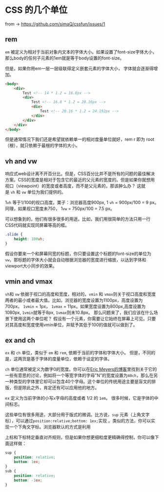 # CSS 的几个单位

from -> https://github.com/simaQ/cssfun/issues/1

## rem

`em` 被定义为相对于当前对象内文本的字体大小。如果设置了font-size字体大小，那么body的任何子元素的1em就是等于body设置的font-size。

但是，如果你用em一层一层级联得定义嵌套元素的字体大小， 字体就会逐渐得增加。

```html
<body>
    <div>
        Test <!-- 14 * 1.2 = 16.8px -->
        <div>
            Test <!-- 16.8 * 1.2 = 20.16px -->
            <div>
                Test <!-- 20.16 * 1.2 = 24.192px -->
            </div>
        </div>
    </div>
</body>
```

但是通常情况下我们还是希望就依赖单一的相对度量单位就好，rem r 即为 root（根），就只依赖于最根的字体的大小。

## vh and vw

响应式web设计离不开百分比。但是，CSS百分比并不是所有的问题的最佳解决方案。CSS的宽度是相对于包含它的最近的父元素的宽度的。但是如果你就想用视口（viewpoint）的宽度或者高度，而不是父元素的，那该肿么办？ 这就是 `vh` 和 `vw` 单位为我们提供的。

1`vh` 等于1/100的视口高度。栗子：浏览器高度900px, 1 `vh` = 900px/100 = 9 px。同理，如果视口宽度未750， 1`vw` = 750px/100 = 7.5 px。

 可以想象到的，他们有很多很多的用途。比如，我们用很简单的方法只用一行CSS代码就实现同屏幕等高的框。

```css
.slide {
    height: 100vh;
}
```

假设你要来一个和屏幕同宽的标题，你只要设置这个标题的font-size的单位为`vw`，那标题的字体大小就会自动根据浏览器的宽度进行缩放，以达到字体和viewport大小同步的效果。

## vmin and vmax

`vh`和 `vw` 依据于视口的高度和宽度，相对的，`vmin` 和 `vmax`则关于视口高度和宽度两者的最小或者最大值。比如，浏览器的宽度设置为1100px，高度设置为700px， `1vmin` = 1px， `1vmax` = 11px。如果宽度设置为800px,高度设置为1080px, `1vmin`就等于8px, `1vmax`则未10.8px。
那么问题来了，我们应该在什么场景下使用这两个单位呢？
假设有一个元素，你需要让它始终在屏幕上可见。只要对其高度和宽度使用vmin单位，并赋予其低于100的值就可以做到了。

##  ex and ch

`ex` 和 `ch` 单位，类似于 `em` 和 `rem`, 依赖于当前的字体和字体大小。 但是，不同的是，这两货是基于字体的度量单位，依赖于设定的字体。

`ch` 单位通常被定义为数字0的宽度。你可以在[Eric Meyers的博客](http://meyerweb.com/eric/thoughts/2012/05/15/defining-ch/)里找到关于它的一些有意思的讨论，例如将一个等宽字体的字母"N"的宽度设置为`40ch`，那么在另一种类型的字体里它却可以包含40个字母。这个单位的传统用途主要是盲文的排版，但是除此之外，肯定还有可以应用他的地方。

`ex` 定义为当前字体的小写`x`字母的高度或者 1/2 的 `1em`。 很多时候，它是字体的中间标志。

这些单位有很多用途，大部分用于版式的微调。比方说，`sup` 元素（上角文字标），可以通过`position:relative;bottom: 1ex;`实现 。类似的方法，你可以实现一个下角文字标。浏览器默认的方式是利用

上标和下标特定垂直对齐规则，但是如果你想更细粒度更精确得控制，你可以像下面这样做：

```Css
sup {
    position: relative;
    bottom: 1ex;
}
sub {
    position: relative;
    bottom: -1ex;
}
```

